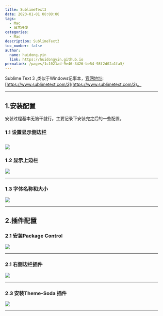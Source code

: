 ```yaml
---
title: SublimeText3
date: 2023-01-01 00:00:00
tags:
  - Mac
  - 日常开发
categories:
  - Mac
description: SublimeText3
toc_number: false
author:
  name: huidong.yin
  link: https://huidongyin.github.io
permalink: /pages/1c1021ad-9e46-3426-be54-98f2d02a1fa5/
---
```


Sublime Text 3 ,类似于Windows记事本，[官网地址](https://www.sublimetext.com/3):[https://www.sublimetext.com/3](https://www.sublimetext.com/3)。

---

## 1.安装配置

安装过程基本无脑干就行，主要记录下安装完之后的一些配置。

### 1.1 设置显示侧边栏

![](/images/Mac/SublimeText3随手记/01.png)
---

### 1.2 显示上边栏

![](/images/Mac/SublimeText3随手记/02.png)

---

### 1.3 字体名称和大小

![](/images/Mac/SublimeText3随手记/03.png)

---

## 2.插件配置

### 2.1 安装Package Control

![](/images/Mac/SublimeText3随手记/04.png)

---

### 2.1 右侧边栏插件

![](/images/Mac/SublimeText3随手记/05.png)

---

### 2.3 安装**Theme-Soda 插件**

![](/images/Mac/SublimeText3随手记/06.png)

---


